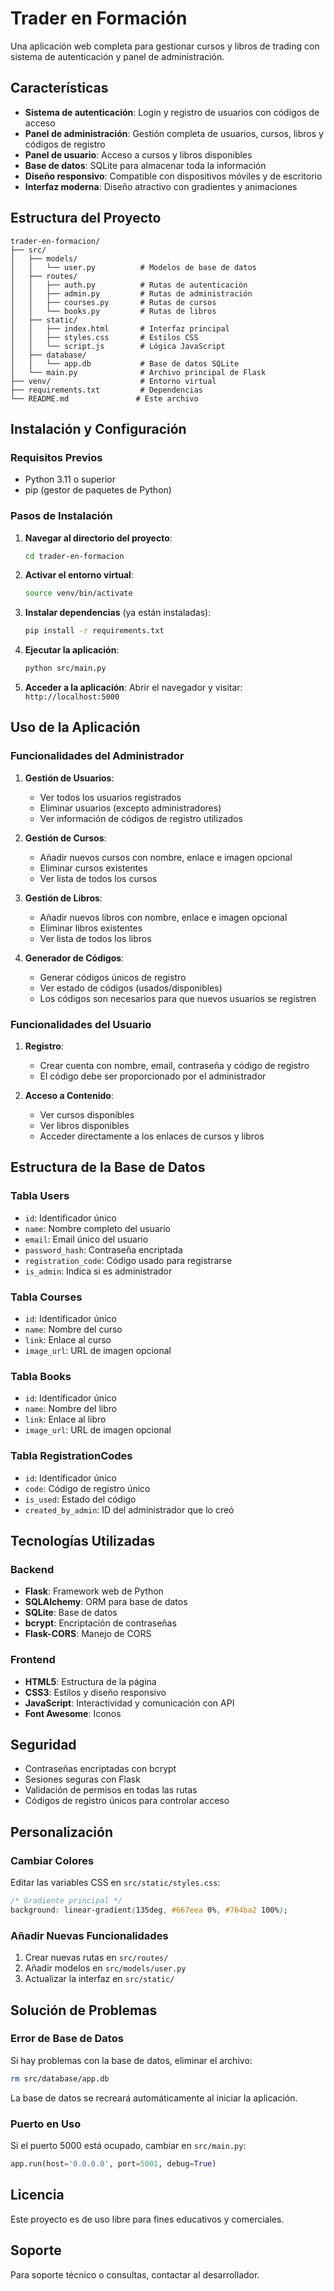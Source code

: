 # Trader en Formación

Una aplicación web completa para gestionar cursos y libros de trading con sistema de autenticación y panel de administración.

## Características

- **Sistema de autenticación**: Login y registro de usuarios con códigos de acceso
- **Panel de administración**: Gestión completa de usuarios, cursos, libros y códigos de registro
- **Panel de usuario**: Acceso a cursos y libros disponibles
- **Base de datos**: SQLite para almacenar toda la información
- **Diseño responsivo**: Compatible con dispositivos móviles y de escritorio
- **Interfaz moderna**: Diseño atractivo con gradientes y animaciones

## Estructura del Proyecto

```
trader-en-formacion/
├── src/
│   ├── models/
│   │   └── user.py          # Modelos de base de datos
│   ├── routes/
│   │   ├── auth.py          # Rutas de autenticación
│   │   ├── admin.py         # Rutas de administración
│   │   ├── courses.py       # Rutas de cursos
│   │   └── books.py         # Rutas de libros
│   ├── static/
│   │   ├── index.html       # Interfaz principal
│   │   ├── styles.css       # Estilos CSS
│   │   └── script.js        # Lógica JavaScript
│   ├── database/
│   │   └── app.db           # Base de datos SQLite
│   └── main.py              # Archivo principal de Flask
├── venv/                    # Entorno virtual
├── requirements.txt         # Dependencias
└── README.md               # Este archivo
```

## Instalación y Configuración

### Requisitos Previos
- Python 3.11 o superior
- pip (gestor de paquetes de Python)

### Pasos de Instalación

1. **Navegar al directorio del proyecto**:
   ```bash
   cd trader-en-formacion
   ```

2. **Activar el entorno virtual**:
   ```bash
   source venv/bin/activate
   ```

3. **Instalar dependencias** (ya están instaladas):
   ```bash
   pip install -r requirements.txt
   ```

4. **Ejecutar la aplicación**:
   ```bash
   python src/main.py
   ```

5. **Acceder a la aplicación**:
   Abrir el navegador y visitar: `http://localhost:5000`

## Uso de la Aplicación

### Funcionalidades del Administrador

1. **Gestión de Usuarios**:
   - Ver todos los usuarios registrados
   - Eliminar usuarios (excepto administradores)
   - Ver información de códigos de registro utilizados

2. **Gestión de Cursos**:
   - Añadir nuevos cursos con nombre, enlace e imagen opcional
   - Eliminar cursos existentes
   - Ver lista de todos los cursos

3. **Gestión de Libros**:
   - Añadir nuevos libros con nombre, enlace e imagen opcional
   - Eliminar libros existentes
   - Ver lista de todos los libros

4. **Generador de Códigos**:
   - Generar códigos únicos de registro
   - Ver estado de códigos (usados/disponibles)
   - Los códigos son necesarios para que nuevos usuarios se registren

### Funcionalidades del Usuario

1. **Registro**:
   - Crear cuenta con nombre, email, contraseña y código de registro
   - El código debe ser proporcionado por el administrador

2. **Acceso a Contenido**:
   - Ver cursos disponibles
   - Ver libros disponibles
   - Acceder directamente a los enlaces de cursos y libros

## Estructura de la Base de Datos

### Tabla Users
- `id`: Identificador único
- `name`: Nombre completo del usuario
- `email`: Email único del usuario
- `password_hash`: Contraseña encriptada
- `registration_code`: Código usado para registrarse
- `is_admin`: Indica si es administrador

### Tabla Courses
- `id`: Identificador único
- `name`: Nombre del curso
- `link`: Enlace al curso
- `image_url`: URL de imagen opcional

### Tabla Books
- `id`: Identificador único
- `name`: Nombre del libro
- `link`: Enlace al libro
- `image_url`: URL de imagen opcional

### Tabla RegistrationCodes
- `id`: Identificador único
- `code`: Código de registro único
- `is_used`: Estado del código
- `created_by_admin`: ID del administrador que lo creó

## Tecnologías Utilizadas

### Backend
- **Flask**: Framework web de Python
- **SQLAlchemy**: ORM para base de datos
- **SQLite**: Base de datos
- **bcrypt**: Encriptación de contraseñas
- **Flask-CORS**: Manejo de CORS

### Frontend
- **HTML5**: Estructura de la página
- **CSS3**: Estilos y diseño responsivo
- **JavaScript**: Interactividad y comunicación con API
- **Font Awesome**: Iconos

## Seguridad

- Contraseñas encriptadas con bcrypt
- Sesiones seguras con Flask
- Validación de permisos en todas las rutas
- Códigos de registro únicos para controlar acceso

## Personalización

### Cambiar Colores
Editar las variables CSS en `src/static/styles.css`:
```css
/* Gradiente principal */
background: linear-gradient(135deg, #667eea 0%, #764ba2 100%);
```

### Añadir Nuevas Funcionalidades
1. Crear nuevas rutas en `src/routes/`
2. Añadir modelos en `src/models/user.py`
3. Actualizar la interfaz en `src/static/`

## Solución de Problemas

### Error de Base de Datos
Si hay problemas con la base de datos, eliminar el archivo:
```bash
rm src/database/app.db
```
La base de datos se recreará automáticamente al iniciar la aplicación.

### Puerto en Uso
Si el puerto 5000 está ocupado, cambiar en `src/main.py`:
```python
app.run(host='0.0.0.0', port=5001, debug=True)
```

## Licencia

Este proyecto es de uso libre para fines educativos y comerciales.

## Soporte

Para soporte técnico o consultas, contactar al desarrollador.

